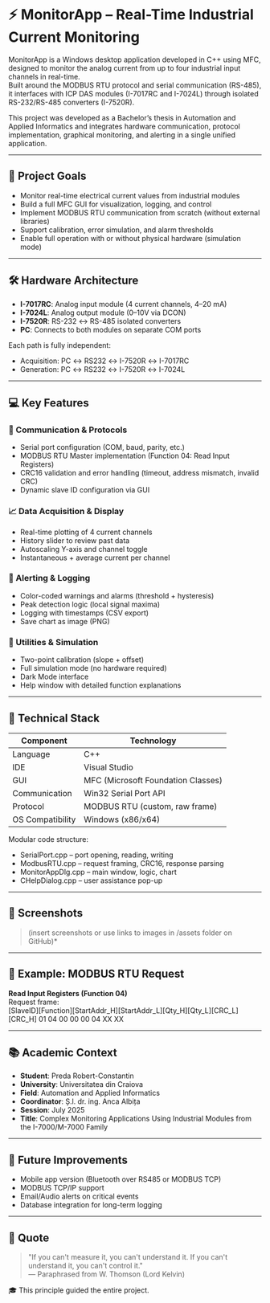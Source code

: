 # ⚡ MonitorApp – Real-Time Industrial Current Monitoring

MonitorApp is a Windows desktop application developed in C++ using MFC, designed to monitor the analog current from up to four industrial input channels in real-time.  
Built around the MODBUS RTU protocol and serial communication (RS-485), it interfaces with ICP DAS modules (I-7017RC and I-7024L) through isolated RS-232/RS-485 converters (I-7520R).

This project was developed as a Bachelor’s thesis in Automation and Applied Informatics and integrates hardware communication, protocol implementation, graphical monitoring, and alerting in a single unified application.

---

## 🎯 Project Goals

- Monitor real-time electrical current values from industrial modules
- Build a full MFC GUI for visualization, logging, and control
- Implement MODBUS RTU communication from scratch (without external libraries)
- Support calibration, error simulation, and alarm thresholds
- Enable full operation with or without physical hardware (simulation mode)

---

## 🛠 Hardware Architecture

- **I-7017RC**: Analog input module (4 current channels, 4–20 mA)
- **I-7024L**: Analog output module (0–10V via DCON)
- **I-7520R**: RS-232 ↔ RS-485 isolated converters
- **PC**: Connects to both modules on separate COM ports

Each path is fully independent:
- Acquisition: PC ↔ RS232 ↔ I-7520R ↔ I-7017RC
- Generation: PC ↔ RS232 ↔ I-7520R ↔ I-7024L

---

## 💻 Key Features

### 🔧 Communication & Protocols
- Serial port configuration (COM, baud, parity, etc.)
- MODBUS RTU Master implementation (Function 04: Read Input Registers)
- CRC16 validation and error handling (timeout, address mismatch, invalid CRC)
- Dynamic slave ID configuration via GUI

### 📈 Data Acquisition & Display
- Real-time plotting of 4 current channels
- History slider to review past data
- Autoscaling Y-axis and channel toggle
- Instantaneous + average current per channel

### 🚨 Alerting & Logging
- Color-coded warnings and alarms (threshold + hysteresis)
- Peak detection logic (local signal maxima)
- Logging with timestamps (CSV export)
- Save chart as image (PNG)

### 🧪 Utilities & Simulation
- Two-point calibration (slope + offset)
- Full simulation mode (no hardware required)
- Dark Mode interface
- Help window with detailed function explanations

---

## 🧠 Technical Stack

| Component         | Technology                              |
|------------------|------------------------------------------|
| Language          | C++                                     |
| IDE               | Visual Studio                           |
| GUI               | MFC (Microsoft Foundation Classes)      |
| Communication     | Win32 Serial Port API                   |
| Protocol          | MODBUS RTU (custom, raw frame)          |
| OS Compatibility  | Windows (x86/x64)                       |

Modular code structure:
- SerialPort.cpp – port opening, reading, writing
- ModbusRTU.cpp – request framing, CRC16, response parsing
- MonitorAppDlg.cpp – main window, logic, chart
- CHelpDialog.cpp – user assistance pop-up

---

## 📸 Screenshots

> (insert screenshots or use links to images in /assets folder on GitHub)*

---

## 🧪 Example: MODBUS RTU Request

**Read Input Registers (Function 04)**  
Request frame:  
[SlaveID][Function][StartAddr_H][StartAddr_L][Qty_H][Qty_L][CRC_L][CRC_H]
01 04 00 00 00 04 XX XX

---

## 📚 Academic Context

- **Student**: Preda Robert-Constantin  
- **University**: Universitatea din Craiova  
- **Field**: Automation and Applied Informatics  
- **Coordinator**: Ș.l. dr. ing. Anca Albița  
- **Session**: July 2025  
- **Title**: Complex Monitoring Applications Using Industrial Modules from the I-7000/M-7000 Family

---

## 🚀 Future Improvements

- Mobile app version (Bluetooth over RS485 or MODBUS TCP)
- MODBUS TCP/IP support
- Email/Audio alerts on critical events
- Database integration for long-term logging

---

## 🧾 Quote

> "If you can't measure it, you can't understand it. If you can't understand it, you can't control it."  
> — Paraphrased from W. Thomson (Lord Kelvin)  

🎓 This principle guided the entire project.
